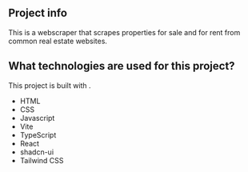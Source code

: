 ## Project info
This is a webscraper that scrapes properties for sale and for rent from common real estate websites. 

## What technologies are used for this project?

This project is built with .

- HTML
- CSS
- Javascript
- Vite
- TypeScript
- React
- shadcn-ui
- Tailwind CSS
